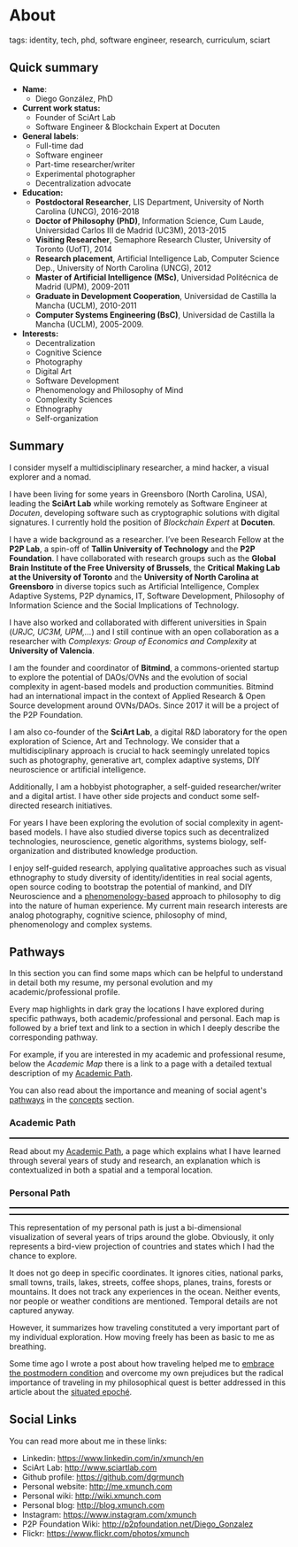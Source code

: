 
# About

tags: identity, tech, phd, software engineer, research, curriculum, sciart

## Quick summary

* **Name**:
  * Diego González, PhD
* **Current work status:**
  * Founder of SciArt Lab
  * Software Engineer & Blockchain Expert at Docuten
* **General labels**:
  * Full-time dad
  * Software engineer
  * Part-time researcher/writer
  * Experimental photographer
  * Decentralization advocate
* **Education:**
  * **Postdoctoral Researcher**, LIS Department, University of North Carolina (UNCG), 2016-2018
  * **Doctor of Philosophy (PhD)**, Information Science, Cum Laude, Universidad Carlos III de Madrid (UC3M), 2013-2015
  * **Visiting Researcher**, Semaphore Research Cluster, University of Toronto (UofT), 2014
  * **Research placement**, Artificial Intelligence Lab, Computer Science Dep., University of North Carolina (UNCG), 2012
  * **Master of Artificial Intelligence (MSc)**, Universidad Politécnica de Madrid (UPM), 2009-2011
  * **Graduate in Development Cooperation**, Universidad de Castilla la Mancha (UCLM), 2010-2011
  * **Computer Systems Engineering (BsC)**, Universidad de Castilla la Mancha (UCLM), 2005-2009.
* **Interests:**
  * Decentralization
  * Cognitive Science
  * Photography
  * Digital Art
  * Software Development
  * Phenomenology and Philosophy of Mind
  * Complexity Sciences
  * Ethnography
  * Self-organization

## Summary

I consider myself a multidisciplinary researcher, a mind hacker, a visual explorer and a nomad.

I have been living for some years in Greensboro (North Carolina, USA), leading the **SciArt Lab** while working remotely as Software Engineer at *Docuten*, developing software such as cryptographic solutions with digital signatures. I currently hold the position of *Blockchain Expert* at **Docuten**.

I have a wide background as a researcher. I’ve been Research Fellow at the **P2P Lab**, a spin-off of **Tallin University of Technology** and the **P2P Foundation**. I have collaborated with research groups such as the **Global Brain Institute of the Free University of Brussels**, the **Critical Making Lab at the University of Toronto** and the **University of North Carolina at Greensboro** in diverse topics such as Artificial Intelligence, Complex Adaptive Systems, P2P dynamics, IT, Software Development, Philosophy of Information Science and the Social Implications of Technology. 

I have also worked and collaborated with different universities in Spain (*URJC, UC3M, UPM,...*) and I still continue with an open collaboration as a researcher with *Complexys: Group of Economics and Complexity* at **University of Valencia**.

I am the founder and coordinator of **Bitmind**, a commons-oriented startup to explore the potential of DAOs/OVNs and the evolution of social complexity in agent-based models and production communities. Bitmind had an international impact in the context of Applied Research & Open Source development around OVNs/DAOs. Since 2017 it will be a project of the P2P Foundation.

I am also co-founder of the **SciArt Lab**, a digital R&D laboratory for the open exploration of Science, Art and Technology. We consider that a multidisciplinary approach is crucial to hack seemingly unrelated topics such as photography, generative art, complex adaptive systems,  DIY neuroscience or artificial intelligence.

Additionally, I am a hobbyist photographer, a self-guided researcher/writer and a digital artist. I have other side projects and conduct some self-directed research initiatives.

For years I have been exploring the evolution of social complexity in agent-based models. I have also studied diverse topics such as decentralized technologies, neuroscience, genetic algorithms, systems biology, self-organization and distributed knowledge production.

I enjoy self-guided research, applying qualitative approaches such as visual ethnography to study diversity of identity/identities in real social agents, open source coding to bootstrap the potential of mankind, and DIY Neuroscience and a [phenomenology-based](content/concepts/phenomenology.md) approach to philosophy to dig into the nature of human experience. My current main research interests are analog photography, cognitive science, philosophy of mind, phenomenology and complex systems. 

## Pathways

In this section you can find some maps which can be helpful to understand in detail both my resume, my personal evolution and my academic/professional profile.

Every map highlights in dark gray the locations I have explored during specific pathways, both academic/professional and personal. Each map is followed by a brief text and link to a section in which I deeply describe the corresponding pathway.

For example, if you are interested in my academic and professional resume, below the *Academic Map* there is a link to a page with a detailed textual description of my [Academic Path](content/notebook/maps/academic.md).

You can also read about the importance and meaning of social agent's [pathways](content/concepts/pathways.md) in the [concepts](content/concepts.md) section.

### Academic Path

<div id="academicMap" style="position:relative; width: 100%; margin-bottom:10px;border: 1px solid black;"></div>

Read about my [Academic Path](content/notebook/maps/academic.md), a page which explains what I have learned through several years of study and research, an explanation which is contextualized in both a spatial and a temporal location.


### Personal Path

<div id="personalMapUSA" style="position:relative; width: 100%; margin-bottom:10px;border: 1px solid black;"></div>
<div id="personalMap" style="position:relative; width: 100%; margin-bottom:10px;border: 1px solid black;"></div>

This representation of my personal path is just a bi-dimensional visualization of several years of trips around the globe. Obviously, it only represents a bird-view projection of countries and states which I had the chance to explore. 

It does not go deep in specific coordinates. It ignores cities, national parks, small towns, trails, lakes, streets, coffee shops, planes, trains, forests or mountains. It does not track any experiences in the ocean. Neither events, nor people or weather conditions are mentioned. Temporal details are not captured anyway. 

However, it summarizes how traveling constituted a very important part of my individual exploration. How moving freely has been as basic to me as breathing.

Some time ago I wrote a post about how traveling helped me to [embrace the postmodern condition](http://blog.xmunch.com/blog/2017/la-llamada.html) and overcome my own prejudices but the radical importance of traveling in my philosophical quest is better addressed in this article about the [situated epoché](content/articles/situated.md).

## Social Links

You can read more about me in these links:

* Linkedin: https://www.linkedin.com/in/xmunch/en
* SciArt Lab: http://www.sciartlab.com
* Github profile: https://github.com/dgrmunch
* Personal website: http://me.xmunch.com
* Personal wiki: http://wiki.xmunch.com
* Personal blog: http://blog.xmunch.com
* Instagram: https://www.instagram.com/xmunch
* P2P Foundation Wiki: http://p2pfoundation.net/Diego_Gonzalez
* Flickr: https://www.flickr.com/photos/xmunch

